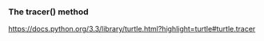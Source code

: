 ### The tracer() method
https://docs.python.org/3.3/library/turtle.html?highlight=turtle#turtle.tracer

